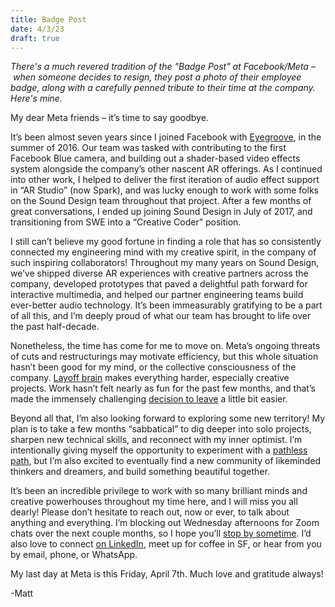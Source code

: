 ```yaml
---
title: Badge Post
date: 4/3/23
draft: true
---
```


_There's a much revered tradition of the "Badge Post" at Facebook/Meta – when someone decides to resign, they post a photo of their employee badge, along with a carefully penned tribute to their time at the company. Here's mine._

My dear Meta friends – it’s time to say goodbye.

It’s been almost seven years since I joined Facebook with [Eyegroove](https://techcrunch.com/2016/08/05/facebook-snatches-up-team-from-eyegroove-a-musical-selfie-app/), in the summer of 2016. Our team was tasked with contributing to the first Facebook Blue camera, and building out a shader-based video effects system alongside the company’s other nascent AR offerings. As I continued into other work, I helped to deliver the first iteration of audio effect support in “AR Studio” (now Spark), and was lucky enough to work with some folks on the Sound Design team throughout that project. After a few months of great conversations, I ended up joining Sound Design in July of 2017, and transitioning from SWE into a “Creative Coder” position.

I still can’t believe my good fortune in finding a role that has so consistently connected my engineering mind with my creative spirit, in the company of such inspiring collaborators! Throughout my many years on Sound Design, we’ve shipped diverse AR experiences with creative partners across the company, developed prototypes that paved a delightful path forward for interactive multimedia, and helped our partner engineering teams build ever-better audio technology. It’s been immeasurably gratifying to be a part of all this, and I’m deeply proud of what our team has brought to life over the past half-decade.

Nonetheless, the time has come for me to move on. Meta’s ongoing threats of cuts and restructurings may motivate efficiency, but this whole situation hasn’t been good for my mind, or the collective consciousness of the company. [Layoff brain](https://annehelen.substack.com/p/layoff-brain) makes everything harder, especially creative projects. Work hasn’t felt nearly as fun for the past few months, and that’s made the immensely challenging [decision to leave](https://www.notion.so/285fb4f368974650a815d320187b803d) a little bit easier.

Beyond all that, I’m also looking forward to exploring some new territory! My plan is to take a few months “sabbatical” to dig deeper into solo projects, sharpen new technical skills, and reconnect with my inner optimist. I’m intentionally giving myself the opportunity to experiment with a [pathless path](https://www.amazon.com/Pathless-Path-Imagining-Story-Work/dp/B0B6GQH7YK/), but I’m also excited to eventually find a new community of likeminded thinkers and dreamers, and build something beautiful together.

It’s been an incredible privilege to work with so many brilliant minds and creative powerhouses throughout my time here, and I will miss you all dearly! Please don’t hesitate to reach out, now or ever, to talk about anything and everything. I’m blocking out Wednesday afternoons for Zoom chats over the next couple months, so I hope you’ll [stop by sometime](https://flatpickles.com/schedule). I’d also love to connect [on LinkedIn](https://www.linkedin.com/in/man1/), meet up for coffee in SF, or hear from you by email, phone, or WhatsApp.

My last day at Meta is this Friday, April 7th. Much love and gratitude always!

-Matt
